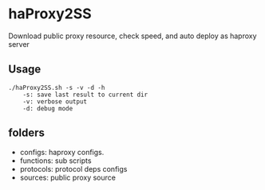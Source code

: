 # haProxy2SS
Download public proxy resource, check speed, and auto deploy as haproxy server

## Usage
```
./haProxy2SS.sh -s -v -d -h
	-s: save last result to current dir
	-v: verbose output
	-d: debug mode
```

## folders
  - configs: haproxy configs.
  - functions: sub scripts
  - protocols: protocol deps configs
  - sources: public proxy source

